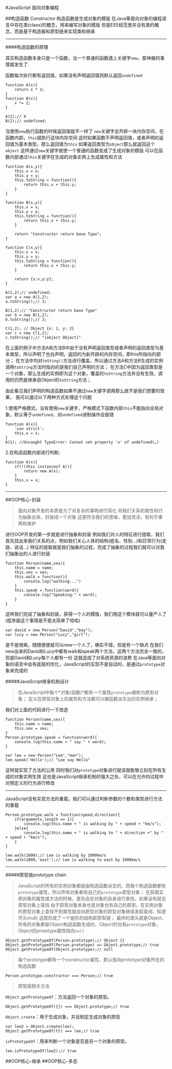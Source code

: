 #JavaScript 面向对象编程

##构造函数 Constructor
构造函数是生成对象的模版
在Java等面向对象的编程语言中存在类(class)的概念，用来编写对象的模版
但是ES5规范里并没有类的概念，而是基于构造器和原型链来实现类和继承

---
####构造函数的原理

其实构造函数本身只是一个函数，当一个普通的函数遇上关键字`new`，那神器的事情就发生了

函数每次执行都有返回值，如果没有声明返回值则默认返回`undefined`
	
	function A(x){
		return x * 2;
	}
	function B(x){
		x *= 2;
	}

	A(2);// 4
	B(2);// undefined;

当使用`new`执行函数的时候返回值就不一样了
`new`关键字会开辟一块内存空间，在函数内部，`this`就执行这块内存空间
这时如果函数不声明返回值，或者声明的返回值为基本类型，那么返回值为`this`
如果返回类型为`object`那么就返回这个`object`
这样通过`new`关键字就使一个普通的函数变成了生成对象的模版
可以在函数内部通过`this`关键字在生成的对象实例上生成属性和方法

	function A(x,y){
		this.x = x;
		this.y = y;
		this.toString = function(){
			return this.x + this.y;
		}
	}

	function B(x,y){
		this.x = x;
		this.y = y;
		this.toString = function(){
			return this.x + this.y;
		}

		return "Constructor return base Type";
	}

	function C(x,y){
		this.x = x;
		this.y = y;
		this.toString = function(){
			return this.x + this.y;
		}

		return {x:x,y:y};
	}
	
	A(1,2);// undefined;
	var a = new A(1,2);
	a.toString();// 3;

	B(1,2);// "Constructor return base Type"
	var b = new B(1,2);
	b.toString();// 3;
	
	C(1,2); // Object {x: 1, y: 2}
	var c = new C(1,2);
	c.toString();// "[object Object]"

在上面的例子中方法A和方法B中由于没有声明返回类型或者声明的返回类型为基本类型，所以声明了也白声明，返回的为新开辟的内存空间，即this所指向的部分；
在方法中均对`toSting()`方法进行覆盖，所以通过方法A和方法B生成的实例调用`toString`方法时指向的是我们自己声明的方法；
在方法C中因为返回类型是一个对象，那么生成的实例即为这个对象，覆盖的`toString`方法并没有生效，调用的仍然是继承自Object的`toString`方法；

由此看见我们声明的构造函数如果不通过`new`关键字调用那么就不是我们想要的效果，
我可以通过以下两种方式处理这个问题

1.使用严格模式，没有使用`new`关键字，严格模式下函数内部`this`不能指向全局对象，默认等于`undefined`，对`undefined`进制操作会报错

	function A(x){
		'use strict';
		this.x = x;
	}
	A(1); //Uncaught TypeError: Cannot set property 'x' of undefined(…)

2.在构造函数内部进行判断;

	function A(x){
		if(!(this instanceof A)){
			return new A(x);
		}
		this.x = x;
	}


---

##OOP核心-封装
> 面向对象开发的本质是为了对复杂的事物进行简化
> 将我们关系的属性和行为抽象出来，封装成一个对象
> 这更符合我们的思维，更加灵活，有利于重用和维护

进行OOP开发的第一步就是进行抽象和封装
例如我们对人的特征进行提取，我们首先找出来我们关系的点，例如我们关心人体的结构(姓名、性别...)和日常行为(走路、说话...)
特征的提取就是我们抽象的过程，完成了抽象的过程我们就可以对我们抽象出的人进行封装

	function Person(name,sex){
		this.name = name;
		this.sex = sex;
		this.walk = function(){
			console.log("walking...")
		}
		this.speak = function(word){
			console.log("Speaking:" + word);
		}
	}

这样我们完成了抽象和封装，获得一个人的模版，我们用这个模块就可以量产人了(程序届这个事情是不是太简单了哈哈)

	var david = new Person("David","boy");
	var lucy = new Person("Lucy","girl");

是不是很爽，随随便便就可以new一个人了，确实不错，但是有一个缺点
在我们new出来的David和Lucy中都有walk和speak两个方法，这两个方法完全一致的，但是David和Lucy每个人都有一份
这就造成了对系统资源的浪费
在Java等面向对象的语言中会有底层的优化，JavaScript的实现不是自动的，是通过`prototype`对象来完成的

#####JavaScript继承机制设计
> 在JavaScript中每个*对象(函数)*都有一个属性`prototype`被称为原型对象；
> 定义在原型对象上的属性和方法都可以被函数派生出的实例继承；

我们对上面的代码进行一下改造
	
	function Person(name,sex){
		this.name = name;
		this.sex = sex;
	}
	Person.prototype.speak = function(word){
		console.log(this.name + " say " + word);
	}

	var lee = new Person("Lee","man");
	lee.speak('Hello');// "Lee say Hello"

这样就实现了方法的公用
同时我们对`prototype`对象进行就该就能够立刻在所有生成的对象实例生效
这也是JavaScript继承机制的强大之处，可以在允许的过程中对预定义的行为进行修改

---
JavaScript没有实现方法的重载，我们可以通过判断参数的个数和类型进行方法的重载

	Person.prototype.walk = function(speed,direction){
		if(arguments.length == 1){
			console.log(this.name + " is walking by " + speed + "km/s");
		}else{
			console.log(this.name + " is walking to " + direction +" by " + speed + "km/s");
		}
	}

	lee.walk(1000);// Lee is walking by 1000km/s
	lee.walk(1000,'east');// Lee is walking to east by 1000km/s
---
#####原型链prototype chain
> JavaScript的所有的实例对象都是由构造函数派生的，而每个构造函数都有`prototype`属性，所以所有对象都有自己的`prototype`原型对象；
> 在获取实例对象的属性或方法的时候，首先会在对象的自身进行查找，如果没有就去原型对象上查找
> 由于原型对象本身也是对象也有自己的原型，在实例对象的原型对象上查找不到属性就会向原型对象的原型对象继续发起查询，知道尽头(null)
> 这就形成了一个链形的结构即原型链；
> 最终的源头就是Object，所有的对象都是Object构造函数生成的，Object的也有`prototype`对象，Object的prototype属性指向`null`
	
	Object.getPrototypeOf(Person.prototype);// Object {}
	Object.getPrototypeOf(Person.prototype) == Object.prototype;// true
	Object.getPrototypeOf(Object.prototype);// null

> 每个prototype都有一个constructor属性，默认指向prototype对象所在的构造函数
	
	Person.prototype.constructor === Person;// true 

> 原型链相关方法

`Object.getPrototypeOf`：方法返回一个对象的原型。
	
	Object.getPrototypeOf({}) === Object.prototype;// true

`Object.create`：用于生成对象，并且制定生成对象的原型
	
	var lee2 = Object.create(lee);
	Object.getPrototypeOf(tt) === lee;// true

`isPrototypeOf`：用来判断一个对象是否是另一个对象的原型。

	lee.isPrototypeOf(lee2);// true

##OOP核心-继承
##OOP核心-多态